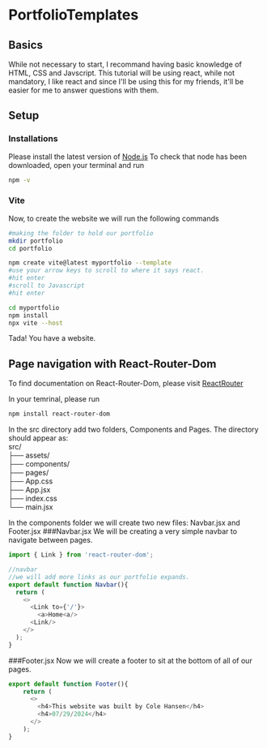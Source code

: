 # PortfolioTemplates
## Basics

While not necessary to start, I recommand having basic knowledge of HTML, CSS and Javscript.
This tutorial will be using react, while not mandatory, I like react and since I'll be using this 
for my friends, it'll be easier for me to answer questions with them. 

## Setup
### Installations
Please install the latest version of [Node.js](https://nodejs.org/en/download/prebuilt-installer)
To check that node has been downloaded, open your terminal and run
```bash
npm -v
```

### Vite
Now, to create the website we will run the following commands
```bash
#making the folder to hold our portfolio
mkdir portfolio
cd portfolio

npm create vite@latest myportfolio --template
#use your arrow keys to scroll to where it says react.
#hit enter
#scroll to Javascript
#hit enter

cd myportfolio
npm install
npx vite --host
```
Tada! You have a website. 

## Page navigation with React-Router-Dom
To find documentation on React-Router-Dom, please visit [ReactRouter](https://reactrouter.com/en/main)

In your temrinal, please run
```bash
npm install react-router-dom
```

In the src directory add two folders, Components and Pages. The directory should appear as:\
src/\
├── assets/\
├── components/\
├── pages/\
├── App.css\
├── App.jsx\
├── index.css\
└── main.jsx

In the components folder we will create two new files: Navbar.jsx and Footer.jsx
###Navbar.jsx
We will be creating a very simple navbar to navigate between pages. 

```javascript
import { Link } from 'react-router-dom';

//navbar
//we will add more links as our portfolio expands.
export default function Navbar(){
  return (
    <>
      <Link to={'/'}>
        <a>Home<a/>
      <Link/>
    </>
  );
} 
```

###Footer.jsx
Now we will create a footer to sit at the bottom of all of our pages. 
```javascript
export default function Footer(){
    return (
      <>
        <h4>This website was built by Cole Hansen</h4>
        <h4>07/29/2024</h4>
      </>  
    );
}
```

